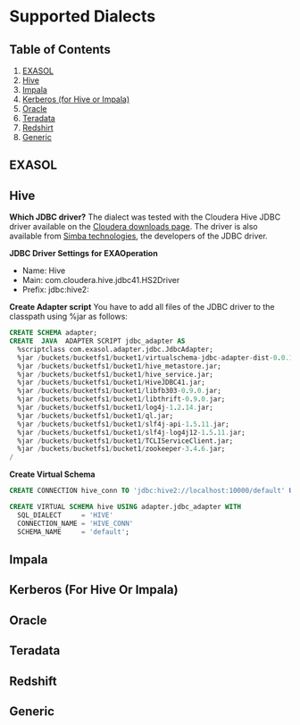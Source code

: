 # Supported Dialects

## Table of Contents

1. [EXASOL](#exasol)
2. [Hive](#hive)
3. [Impala](#impala)
4. [Kerberos (for Hive or Impala)](#kerberos-for-hive-or-impala)
5. [Oracle](#oracle)
6. [Teradata](#teradata)
7. [Redshirt](#redshift)
8. [Generic](#generic)

## EXASOL

## Hive

**Which JDBC driver?**
The dialect was tested with the Cloudera Hive JDBC driver available on the [Cloudera downloads page](http://www.cloudera.com/downloads). The driver is also available from [Simba technologies](http://www.simba.com/), the developers of the JDBC driver.

**JDBC Driver Settings for EXAOperation**
* Name: Hive
* Main: com.cloudera.hive.jdbc41.HS2Driver
* Prefix: jdbc:hive2:

**Create Adapter script**
You have to add all files of the JDBC driver to the classpath using %jar as follows:
```sql
CREATE SCHEMA adapter;
CREATE  JAVA  ADAPTER SCRIPT jdbc_adapter AS
  %scriptclass com.exasol.adapter.jdbc.JdbcAdapter;
  %jar /buckets/bucketfs1/bucket1/virtualschema-jdbc-adapter-dist-0.0.1-SNAPSHOT.jar;
  %jar /buckets/bucketfs1/bucket1/hive_metastore.jar;
  %jar /buckets/bucketfs1/bucket1/hive_service.jar;
  %jar /buckets/bucketfs1/bucket1/HiveJDBC41.jar;
  %jar /buckets/bucketfs1/bucket1/libfb303-0.9.0.jar;
  %jar /buckets/bucketfs1/bucket1/libthrift-0.9.0.jar;
  %jar /buckets/bucketfs1/bucket1/log4j-1.2.14.jar;
  %jar /buckets/bucketfs1/bucket1/ql.jar;
  %jar /buckets/bucketfs1/bucket1/slf4j-api-1.5.11.jar;
  %jar /buckets/bucketfs1/bucket1/slf4j-log4j12-1.5.11.jar;
  %jar /buckets/bucketfs1/bucket1/TCLIServiceClient.jar;
  %jar /buckets/bucketfs1/bucket1/zookeeper-3.4.6.jar;
/
```

**Create Virtual Schema**
```sql
CREATE CONNECTION hive_conn TO 'jdbc:hive2://localhost:10000/default' USER 'hive-usr' IDENTIFIED BY 'hive-pwd';

CREATE VIRTUAL SCHEMA hive USING adapter.jdbc_adapter WITH
  SQL_DIALECT     = 'HIVE'
  CONNECTION_NAME = 'HIVE_CONN'
  SCHEMA_NAME     = 'default';
```

## Impala

## Kerberos (For Hive Or Impala)

## Oracle

## Teradata

## Redshift

## Generic
